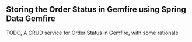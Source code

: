  
## Storing the Order Status in Gemfire using Spring Data Gemfire

TODO, A CRUD service for Order Status in Gemfire, with some rationale

